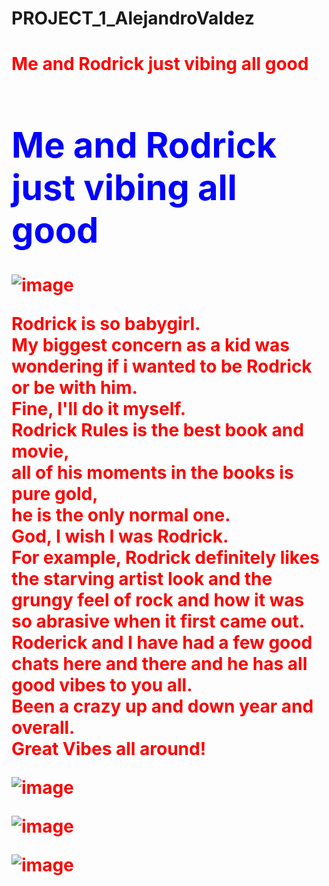 # PROJECT_1_AlejandroValdez

<!DOCTYPE html>
<html>
<head>
<link rel="stylesheet" href="mystyle.css">
<html>


<h1 style="color:red;"> Me and Rodrick just vibing all good<h/1>


<h1 style="color:blue;"> Me and Rodrick just vibing all good</h1>

![image](https://github.com/avalde38/PROJECT_1_AlejandroValdez/assets/157165018/20498094-280b-4ecb-b477-164a467cb513)

<p>Rodrick is so babygirl.<br>                                                                                                                                              
My biggest concern as a kid was wondering if i wanted to be Rodrick or be with him.<br>                                                                                                                                Fine, I'll do it myself.<br> 
Rodrick Rules is the best book and movie,<br>
all of his moments in the books is pure gold,<br>
he is the only normal one.<br>
God, I wish I was Rodrick.<br>
For example, Rodrick definitely likes the starving artist look and the grungy feel of rock
and how it was so abrasive when it first came out.<br>
Roderick and I have had a few good chats here and there and he has all good vibes to you all.<br>
Been a crazy up and down year and overall.<br>
Great Vibes all around!
</p>

![image](https://github.com/avalde38/PROJECT_1_AlejandroValdez/assets/157165018/17f28712-1a8b-4b74-9844-960120adc000)

![image](https://github.com/avalde38/PROJECT_1_AlejandroValdez/assets/157165018/7f8dccd1-6343-44b8-9f37-74bc75566054)

![image](https://github.com/avalde38/PROJECT_1_AlejandroValdez/assets/157165018/19f831bd-62da-440c-9ba9-32207588fff5)




</body>
</html>
